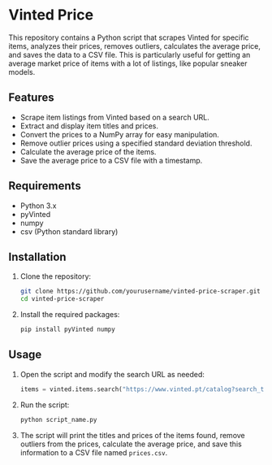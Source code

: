 # Vinted Price 

This repository contains a Python script that scrapes Vinted for specific items, analyzes their prices, removes outliers, calculates the average price, and saves the data to a CSV file. This is particularly useful for getting an average market price of items with a lot of listings, like popular sneaker models.

## Features

- Scrape item listings from Vinted based on a search URL.
- Extract and display item titles and prices.
- Convert the prices to a NumPy array for easy manipulation.
- Remove outlier prices using a specified standard deviation threshold.
- Calculate the average price of the items.
- Save the average price to a CSV file with a timestamp.

## Requirements

- Python 3.x
- pyVinted
- numpy
- csv (Python standard library)

## Installation

1. Clone the repository:
    ```sh
    git clone https://github.com/yourusername/vinted-price-scraper.git
    cd vinted-price-scraper
    ```

2. Install the required packages:
    ```sh
    pip install pyVinted numpy
    ```

## Usage

1. Open the script and modify the search URL as needed:
    ```python
    items = vinted.items.search("https://www.vinted.pt/catalog?search_text=jordan%204%20bred", 100, 1)
    ```

2. Run the script:
    ```sh
    python script_name.py
    ```

3. The script will print the titles and prices of the items found, remove outliers from the prices, calculate the average price, and save this information to a CSV file named `prices.csv`.
